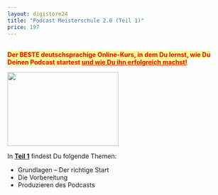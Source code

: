 ```yaml
---
layout: digistore24
title: "Podcast Meisterschule 2.0 (Teil 1)"
price: 197
---
```

<p><span style="background-color:#ffff99;"><strong><span style="color:#ff0000;"><br>Der BESTE deutschsprachige Online-Kurs, in dem Du lernst, wie Du Deinen Podcast startest </span><span style="text-decoration:underline;"><span style="color:#ff0000;text-decoration:underline;">und wie Du ihn erfolgreich machst!</span> </span></strong></span></p>
<p><img src="http://tomsreiseberichte.com/wp-content/uploads/2016/10/IMG_9880-e1476518573624.jpg" alt="" width="250" height="167"></p>
<p>In <span style="text-decoration:underline;"><strong>Teil 1</strong></span> findest Du folgende Themen:</p>
<ul><li>Grundlagen &#x2013; Der richtige Start</li>
<li>Die Vorbereitung</li>
<li>Produzieren des Podcasts</li>
</ul>
